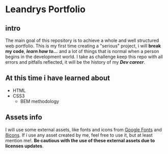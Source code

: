 # Leandrys Portfolio

## intro

The main goal of this repository is to achieve a whole and well structured web portfolio. This is my first time creating a "serious" project, i will **break my code**, ***learn how to...*** and a lot of things that is normal when a person begins in the development world. I take as challenge keep this repo with all errors and pitfalls reflected, it will be the history of my ***Dev career***.

## At this time i have learned about

* HTML
* CSS3
  * BEM methodology

## Assets info

I will use some external assets, like fonts and icons from [Google Fonts](https://fonts.google.com/) and [8icons](https://8icons.com). If i use any asset created by me, feel free to use it, but at least mention me!. **Be cautious with the use of these external assets due to licenses updates**.

